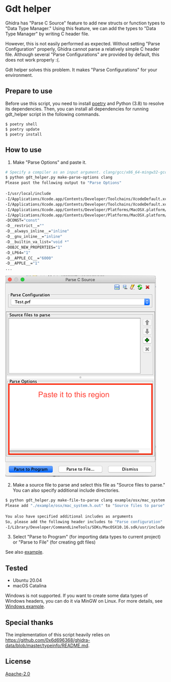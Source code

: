 # Gdt helper

Ghidra has "Parse C Source" feature to add new structs or function types to "Data Type Manager."
Using this feature, we can add the types to "Data Type Manager" by writing C header file.

However, this is not easily performed as expected.
Without setting "Parse Configuration" properly, Ghidra cannot parse a relatively simple C header file.
Although several "Parse Configurations" are provided by default, this does not work properly :(.

Gdt helper solves this problem. It makes "Parse Configurations" for your environment.

## Prepare to use

Before use this script, you need to install [poetry](https://github.com/python-poetry/poetry) and Python (3.8) to resolve its dependencies.
Then, you can install all dependencies for running gdt\_helper script in the following commands.

```
$ poetry shell
$ poetry update
$ poetry install
```

## How to use

1. Make "Parse Options" and paste it.

```bash
# Specify a compiler as an input argument. clang/gcc/x86_64-mingw32-gcc/i686-mingw32-gcc are supported.
$ python gdt_helper.py make-parse-options clang
Please past the following output to "Parse Options"

-I/usr/local/include
-I/Applications/Xcode.app/Contents/Developer/Toolchains/XcodeDefault.xctoolchain/usr/lib/clang/11.0.0/include
-I/Applications/Xcode.app/Contents/Developer/Toolchains/XcodeDefault.xctoolchain/usr/include
-I/Applications/Xcode.app/Contents/Developer/Platforms/MacOSX.platform/Developer/SDKs/MacOSX.sdk/usr/include
-I/Applications/Xcode.app/Contents/Developer/Platforms/MacOSX.platform/Developer/SDKs/MacOSX.sdk/System/Library/Frameworks (framework directory)
-DCONST="const"
-D__restrict__=""
-D__always_inline__="inline"
-D__gnu_inline__="inline"
-D__builtin_va_list="void *"
-DOBJC_NEW_PROPERTIES="1"
-D_LP64="1"
-D__APPLE_CC__="6000"
-D__APPLE__="1"
...
```

![Parse Options](./assets/parse_options.png)

2. Make a source file to parse and select this file as "Source files to parse." You can also specify additional include directories.

```bash
$ python gdt_helper.py make-file-to-parse clang example/osx/mac_system.h --additional-includes /Library/Developer/CommandLineTools/SDKs/MacOSX10.16.sdk/usr/include
Please add "./example/osx/mac_system.h.out" to "Source files to parse"

You also have specified additional includes as arguments
So, please add the following header includes to "Parse configuration"
-I/Library/Developer/CommandLineTools/SDKs/MacOSX10.16.sdk/usr/include
```

3. Select "Parse to Program" (for importing data types to current project) or "Parse to File" (for creating gdt files)

See also [example](./example/README.md).

## Tested

- Ubuntu 20.04
- macOS Catalina

Windows is not supported. If you want to create some data types of Windows headers, you can do it via MinGW on Linux.
For more details, see [Windows example](./example/README.md).

## Special thanks

The implementation of this script heavily relies on https://github.com/0x6d696368/ghidra-data/blob/master/typeinfo/README.md.

## License

[Apache-2.0](LICENSE)

